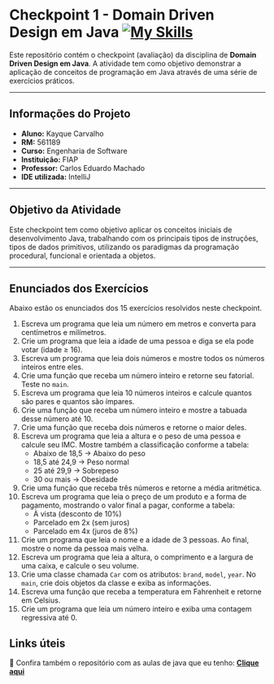 # Checkpoint 1 - Domain Driven Design em Java [![My Skills](https://skillicons.dev/icons?i=java)](https://skillicons.dev)

Este repositório contém o checkpoint (avaliação) da disciplina de **Domain Driven Design em Java**. A atividade tem como objetivo demonstrar a aplicação de conceitos de programação em Java através de uma série de exercícios práticos.

---

## Informações do Projeto

- **Aluno:** Kayque Carvalho
- **RM:** 561189
- **Curso:** Engenharia de Software
- **Instituição:** FIAP
- **Professor:** Carlos Eduardo Machado
- **IDE utilizada:** IntelliJ

---

## Objetivo da Atividade

Este checkpoint tem como objetivo aplicar os conceitos iniciais de desenvolvimento Java, trabalhando com os principais tipos de instruções, tipos de dados primitivos, utilizando os paradigmas da programação procedural, funcional e orientada a objetos.

---

## Enunciados dos Exercícios

Abaixo estão os enunciados dos 15 exercícios resolvidos neste checkpoint.

1.  Escreva um programa que leia um número em metros e converta para centímetros e milímetros.
2.  Crie um programa que leia a idade de uma pessoa e diga se ela pode votar (idade ≥ 16).
3.  Escreva um programa que leia dois números e mostre todos os números inteiros entre eles.
4.  Crie uma função que receba um número inteiro e retorne seu fatorial. Teste no `main`.
5.  Escreva um programa que leia 10 números inteiros e calcule quantos são pares e quantos são ímpares.
6.  Crie uma função que receba um número inteiro e mostre a tabuada desse número até 10.
7.  Crie uma função que receba dois números e retorne o maior deles.
8.  Escreva um programa que leia a altura e o peso de uma pessoa e calcule seu IMC. Mostre também a classificação conforme a tabela:
    - Abaixo de 18,5 → Abaixo do peso
    - 18,5 até 24,9 → Peso normal
    - 25 até 29,9 → Sobrepeso
    - 30 ou mais → Obesidade
9.  Crie uma função que receba três números e retorne a média aritmética.
10. Escreva um programa que leia o preço de um produto e a forma de pagamento, mostrando o valor final a pagar, conforme a tabela:
    - À vista (desconto de 10%)
    - Parcelado em 2x (sem juros)
    - Parcelado em 4x (juros de 8%)
11. Crie um programa que leia o nome e a idade de 3 pessoas. Ao final, mostre o nome da pessoa mais velha.
12. Escreva um programa que leia a altura, o comprimento e a largura de uma caixa, e calcule o seu volume.
13. Crie uma classe chamada `Car` com os atributos: `brand`, `model`, `year`. No `main`, crie dois objetos da classe e exiba as informações.
14. Escreva uma função que receba a temperatura em Fahrenheit e retorne em Celsius.
15. Crie um programa que leia um número inteiro e exiba uma contagem regressiva até 0.

## Links úteis
🔗 Confira também o repositório com as aulas de java que eu tenho: [**Clique aqui**](https://github.com/Kay-Carv/DD-Java)
